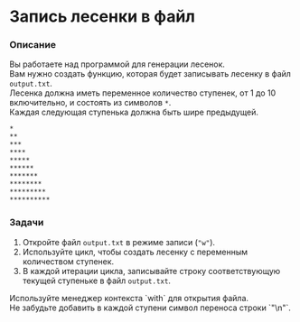 # Запись лесенки в файл

### Описание

Вы работаете над программой для генерации лесенок.  
Вам нужно создать функцию, которая будет записывать лесенку в файл `output.txt`.  
Лесенка должна иметь переменное количество ступенек, от 1 до 10 включительно, и состоять из символов `*`.  
Каждая следующая ступенька должна быть шире предыдущей.
```text
*
**
***
****
*****
******
*******
********
*********
**********

```
### Задачи

1. Откройте файл `output.txt` в режиме записи (`"w"`).
2. Используйте цикл, чтобы создать лесенку с переменным количеством ступенек.
3. В каждой итерации цикла, записывайте строку соответствующую текущей ступеньке в файл `output.txt`.

<div class="hint">
  Используйте менеджер контекста `with` для открытия файла.
</div>

<div class="hint">
  Не забудьте добавить в каждой ступени символ переноса строки `"\n"`.
</div>
